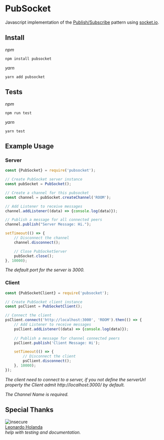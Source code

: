 # PubSocket

Javascript implementation of the [Publish/Subscribe](http://en.wikipedia.org/wiki/Publish%E2%80%93subscribe_pattern) pattern using [socket.io](http://socket.io).

## Install

*npm*
```
npm install pubsocket
```

*yarn*
```
yarn add pubsocket
```

## Tests

*npm*
```
npm run test
```

*yarn*
```
yarn test
```

## Example Usage

### Server

```js
const {PubSocket} = require('pubsocket');

// Create PubSocket server instance
const pubSocket = PubSocket();

// Create a channel for this pubsocket
const channel = pubSocket.createChannel('ROOM');

// Add Listener to receive messages
channel.addListener((data) => {console.log(data)});

// Publish a message for all connected peers
channel.publish("Server Message: Hi.");

setTimeout(() => {
	// Disconnect the channel
	channel.disconnect();

	// Close PubSocketServer
	pubSocket.close();
}, 10000);
```

*The default port for the server is 3000.*

### Client

```js
const {PubSocketClient} = require('pubsocket');

// Create PubSocket client instance
const psClient = PubSocketClient();

// Connect the client
psClient.connect('http://localhost:3000', 'ROOM').then(() => {
	// Add Listener to receive messages
	psClient.addListener((data) => {console.log(data)});
	
	// Publish a message for channel connected peers
	psClient.publish('Client Message: Hi');

	setTimeout(() => {
		// Disconnect the client
		psClient.disconnect();
	}, 10000);
});
```

*The client need to connect to a server, if you not define the serverUrl property the Client admit http://localhost:3000/ by default.*

*The Channel Name is required.*

## Special Thanks
 ![insecure](https://secure.gravatar.com/avatar/61e4535ed769ffbf490a236696ed1d22) 
<br>[Leonardo Holanda](@Leonhcp) 
<br>*help with testing and documentation.*
